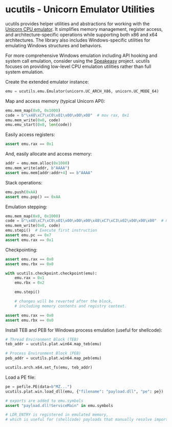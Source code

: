 # ucutils - Unicorn Emulator Utilities

ucutils provides helper utilities and abstractions for working with the [Unicorn CPU emulator](https://www.unicorn-engine.org/).
It simplifies memory management, register access, and architecture-specific operations while supporting both x86 and x64 architectures.
The library also includes Windows-specific utilities for emulating Windows structures and behaviors.

For more comprehensive Windows emulation including API hooking and system call emulation, consider using the [Speakeasy](https://github.com/mandiant/speakeasy) project.
ucutils focuses on providing low-level CPU emulation utilities rather than full system emulation.

Create the extended emulator instance:
```py
emu = ucutils.emu.Emulator(unicorn.UC_ARCH_X86, unicorn.UC_MODE_64)
```

Map and access memory (typical Unicorn API):
```py
emu.mem_map(0x0, 0x1000)
code = b"\x48\xC7\xC0\x01\x00\x00\x00"  # mov rax, 0x1
emu.mem_write(0x0, code)
emu.emu_start(0x0, len(code))
````

Easily access registers:
```py
assert emu.rax == 0x1
```

And, easily allocate and access memory:
```py
addr = emu.mem.alloc(0x1000)
emu.mem_write(addr, b"AAAA")
assert emu.mem[addr:addr+4] == b"AAAA"
```

Stack operations:
```py
emu.push(0xAA)
assert emu.pop() == 0xAA
```

Emulation stepping:
```python
emu.mem_map(0x0, 0x1000)
code = b"\x48\xC7\xC0\x01\x00\x00\x00\x48\xC7\xC3\x02\x00\x00\x00"  # mov rax,0x1; mov rbx,0x2
emu.mem_write(0x0, code)
emu.stepi()  # Execute first instruction
assert emu.pc == 0x7
assert emu.rax == 0x1
```

Checkpointing:
```python
assert emu.rax == 0x0
assert emu.rbx == 0x0

with ucutils.checkpoint.checkpoint(emu):
    emu.rax = 0x1
    emu.rbx = 0x2

    emu.stepi()

    # changes will be reverted after the block,
    # including memory contents and registry context.

assert emu.rax == 0x0
assert emu.rbx == 0x0
```

Install TEB and PEB for Windows process emulation (useful for shellcode):
```python
# Thread Environment Block (TEB)
teb_addr = ucutils.plat.win64.map_teb(emu)

# Process Environment Block (PEB)
peb_addr = ucutils.plat.win64.map_peb(emu)

ucutils.arch.x64.set_fs(emu, teb_addr)
```

Load a PE file:
```python
pe = pefile.PE(data=b"MZ...")
ucutils.plat.win.load_dll(emu, {"filename": "payload.dll", "pe": pe})

# exports are added to emu.symbols
assert "payload.dll!ServiceMain" in emu.symbols

# LDR_ENTRY is registered in emulated memory,
# which is useful for (shellcode) payloads that manually resolve imports.
```

